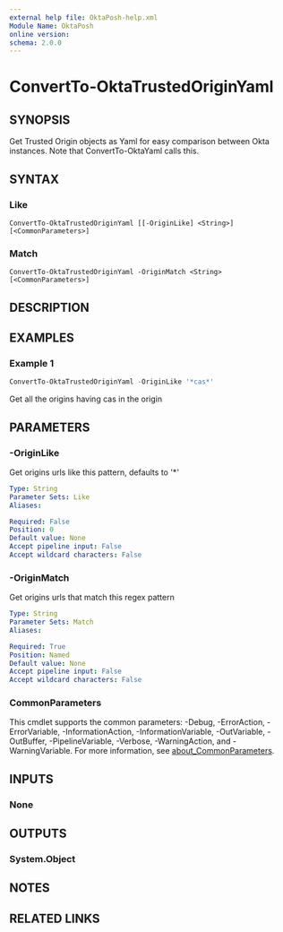 ```yaml
---
external help file: OktaPosh-help.xml
Module Name: OktaPosh
online version:
schema: 2.0.0
---
```


# ConvertTo-OktaTrustedOriginYaml

## SYNOPSIS
Get Trusted Origin objects as Yaml for easy comparison between Okta instances.
Note that ConvertTo-OktaYaml calls this.

## SYNTAX

### Like
```
ConvertTo-OktaTrustedOriginYaml [[-OriginLike] <String>] [<CommonParameters>]
```

### Match
```
ConvertTo-OktaTrustedOriginYaml -OriginMatch <String> [<CommonParameters>]
```

## DESCRIPTION

## EXAMPLES

### Example 1
```powershell
ConvertTo-OktaTrustedOriginYaml -OriginLike '*cas*'
```

Get all the origins having cas in the origin

## PARAMETERS

### -OriginLike
Get origins urls like this pattern, defaults to '*'

```yaml
Type: String
Parameter Sets: Like
Aliases:

Required: False
Position: 0
Default value: None
Accept pipeline input: False
Accept wildcard characters: False
```

### -OriginMatch
Get origins urls that match this regex pattern

```yaml
Type: String
Parameter Sets: Match
Aliases:

Required: True
Position: Named
Default value: None
Accept pipeline input: False
Accept wildcard characters: False
```

### CommonParameters
This cmdlet supports the common parameters: -Debug, -ErrorAction, -ErrorVariable, -InformationAction, -InformationVariable, -OutVariable, -OutBuffer, -PipelineVariable, -Verbose, -WarningAction, and -WarningVariable. For more information, see [about_CommonParameters](http://go.microsoft.com/fwlink/?LinkID=113216).

## INPUTS

### None
## OUTPUTS

### System.Object
## NOTES

## RELATED LINKS
